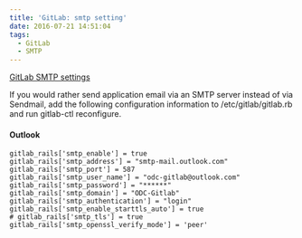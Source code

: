 ```yaml
---
title: 'GitLab: smtp setting'
date: 2016-07-21 14:51:04
tags:
  - GitLab
  - SMTP
---
```



[GitLab SMTP settings](https://gitlab.com/gitlab-org/omnibus-gitlab/blob/master/doc/settings/smtp.md)

If you would rather send application email via an SMTP server instead of via Sendmail, add the following configuration information to /etc/gitlab/gitlab.rb and run gitlab-ctl reconfigure.

#### Outlook

```
gitlab_rails['smtp_enable'] = true
gitlab_rails['smtp_address'] = "smtp-mail.outlook.com"
gitlab_rails['smtp_port'] = 587
gitlab_rails['smtp_user_name'] = "odc-gitlab@outlook.com"
gitlab_rails['smtp_password'] = "******"
gitlab_rails['smtp_domain'] = "ODC-Gitlab"
gitlab_rails['smtp_authentication'] = "login"
gitlab_rails['smtp_enable_starttls_auto'] = true
# gitlab_rails['smtp_tls'] = true
gitlab_rails['smtp_openssl_verify_mode'] = 'peer'
```
